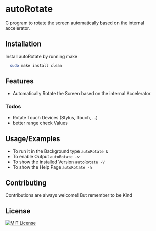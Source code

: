 
<!-- ![Logo](https://dev-to-uploads.s3.amazonaws.com/uploads/articles/th5xamgrr6se0x5ro4g6.png) -->

# autoRotate

C program to rotate the screen automatically based on the internal accelerator.

## Installation

Install autoRotate by running make

```bash
  sudo make install clean
```
    
## Features

- Automatically Rotate the Screen based on the internal Accelerator

### Todos

- Rotate Touch Devices (Stylus, Touch, ...)
- better range check Values

## Usage/Examples

- To run it in the Background type `autoRotate &`
- To enable Output `autoRotate -v`
- To show the installed Version `autoRotate -V`
- To show the Help Page `autoRotate -h`

## Contributing

Contributions are always welcome! But remember to be Kind

## License

[![MIT License](https://img.shields.io/badge/License-MIT-green.svg)](./LICENSE)

